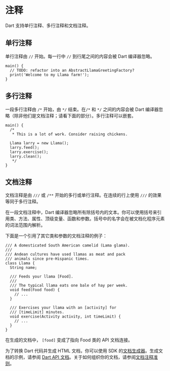 # 注释

Dart 支持单行注释、多行注释和文档注释。

## 单行注释

单行注释由 ```//``` 开始。每一行中 ```//``` 到行尾之间的内容会被 Dart 编译器忽略。

```
main() {
  // TODO: refactor into an AbstractLlamaGreetingFactory?
  print('Welcome to my Llama farm!');
}
```

## 多行注释

一段多行注释由 ```/*``` 开始，由 ```*/``` 结束。在```/*``` 和 ```*/``` 之间的内容会被 Dart 编译器忽略（除非他们是文档注释；请看下面的部分）。多行注释可以嵌套。

```
main() {
  /*
   * This is a lot of work. Consider raising chickens.

  Llama larry = new Llama();
  larry.feed();
  larry.exercise();
  larry.clean();
   */
}
```

## 文档注释

文档注释是由 ```///``` 或 ```/**``` 开始的多行或单行注释。在连续的行上使用 ```///``` 的效果等同于多行注释。

在一段文档注释中，Dart 编译器忽略所有除括号内的文本。你可以使用括号来引用类、方法、属性、顶级变量、函数和参数。括号中的名字会在被文档化程序元素的词法范围内解析。

下面是一个引用了其它类和参数的文档注释的例子：

```
/// A domesticated South American camelid (Lama glama).
///
/// Andean cultures have used llamas as meat and pack
/// animals since pre-Hispanic times.
class Llama {
  String name;

  /// Feeds your llama [Food].
  ///
  /// The typical llama eats one bale of hay per week.
  void feed(Food food) {
    // ...
  }

  /// Exercises your llama with an [activity] for
  /// [timeLimit] minutes.
  void exercise(Activity activity, int timeLimit) {
    // ...
  }
}
```

在生成的文档中， ```[food]``` 变成了指向 Food 类的 API 文档连接。

为了转换 Dart 代码并生成 HTML 文档，你可以使用 SDK 的[文档生成器](https://www.dartlang.org/tools/dartdocgen/)。生成文档的示例，请参阅 [Dart API 文档](http://api.dartlang.org/)。关于如何组织你的文档，请参阅[文档注释准则](https://www.dartlang.org/articles/doc-comment-guidelines/)。
